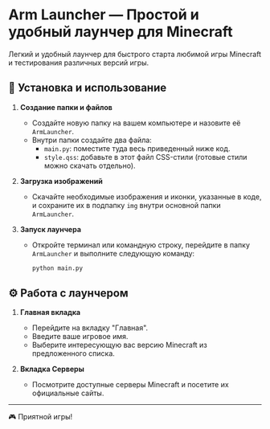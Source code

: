 # Arm Launcher — Простой и удобный лаунчер для Minecraft

Легкий и удобный лаунчер для быстрого старта любимой игры Minecraft и тестирования различных версий игры.

## 📌 Установка и использование

1. **Создание папки и файлов**
   - Создайте новую папку на вашем компьютере и назовите её `ArmLauncher`.
   - Внутри папки создайте два файла:
     - `main.py`: поместите туда весь приведенный ниже код.
     - `style.qss`: добавьте в этот файл CSS-стили (готовые стили можно скачать отдельно).

2. **Загрузка изображений**
   - Скачайте необходимые изображения и иконки, указанные в коде, и сохраните их в подпапку `img` внутри основной папки `ArmLauncher`.

3. **Запуск лаунчера**
   - Откройте терминал или командную строку, перейдите в папку `ArmLauncher` и выполните следующую команду:
     ```bash
     python main.py
     ```

## ⚙️ Работа с лаунчером

1. **Главная вкладка**
   - Перейдите на вкладку "Главная".
   - Введите ваше игровое имя.
   - Выберите интересующую вас версию Minecraft из предложенного списка.

2. **Вкладка Серверы**
   - Посмотрите доступные серверы Minecraft и посетите их официальные сайты.

---

🎮 Приятной игры!
